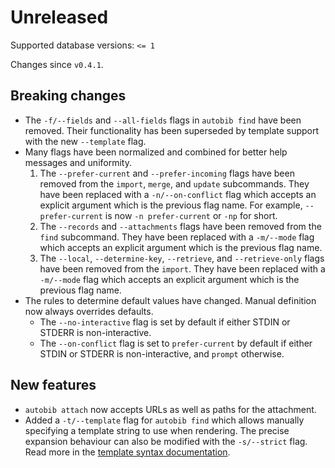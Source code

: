 # Unreleased

Supported database versions: `<= 1`

Changes since `v0.4.1`.

## Breaking changes

- The `-f/--fields` and `--all-fields` flags in `autobib find` have been removed.
  Their functionality has been superseded by template support with the new `--template` flag.
- Many flags have been normalized and combined for better help messages and uniformity.
  1. The `--prefer-current` and `--prefer-incoming` flags have been removed from the `import`, `merge`, and `update` subcommands.
    They have been replaced with a `-n/--on-conflict` flag which accepts an explicit argument which is the previous flag name.
    For example, `--prefer-current` is now `-n prefer-current` or `-np` for short.
  2. The `--records` and `--attachments` flags have been removed from the `find` subcommand.
    They have been replaced with a `-m/--mode` flag which accepts an explicit argument which is the previous flag name.
  3. The `--local`, `--determine-key`, `--retrieve`, and `--retrieve-only` flags have been removed from the `import`.
    They have been replaced with a `-m/--mode` flag which accepts an explicit argument which is the previous flag name.
- The rules to determine default values have changed.
  Manual definition now always overrides defaults.
  - The `--no-interactive` flag is set by default if either STDIN or STDERR is non-interactive.
  - The `--on-conflict` flag is set  to `prefer-current` by default if either STDIN or STDERR is non-interactive, and `prompt` otherwise.

## New features

- `autobib attach` now accepts URLs as well as paths for the attachment.
- Added a `-t/--template` flag for `autobib find` which allows manually specifying a template string to use when rendering.
  The precise expansion behaviour can also be modified with the `-s/--strict` flag.
  Read more in the [template syntax documentation](../template.md).
